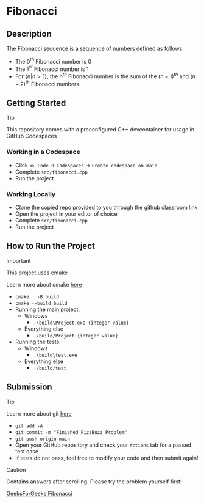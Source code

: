 # Fibonacci

## Description

The Fibonacci sequence is a sequence of numbers defined as follows:
- The $0^{th}$ Fibonacci number is $0$
- The $1^{st}$ Fibonacci number is $1$
- For $\{n|n>1\}$, the $n^{th}$ Fibonacci number is the sum of the $(n-1)^{th}$ and $(n-2)^{th}$ Fibonacci numbers.

## Getting Started

> [!TIP]
> This repository comes with a preconfigured C++ devcontainer for usage in GitHub Codespaces

### Working in a Codespace

- Click `<> Code` -> `Codespaces` -> `Create codespace on main`
- Complete `src/fibonacci.cpp`
- Run the project

### Working Locally

- Clone the copied repo provided to you through the github classroom link
- Open the project in your editor of choice
- Complete `src/fibonacci.cpp`
- Run the project

## How to Run the Project

> [!IMPORTANT]
> This project uses cmake
>
> Learn more about cmake [here](https://cmake.org/)

- `cmake . -B build`
- `cmake --build build`
- Running the main project:
  - Windows
    - `.\build\Project.exe {integer value}`
  - Everything else
    - `./build/Project {integer value}` 
- Running the tests:
  - Windows
    - `.\build\test.exe`
  - Everything else
    - `./build/test`
   
## Submission

> [!TIP]
> Learn more about git [here](https://git-scm.com/)

- `git add -A`
- `git commit -m "Finished FizzBuzz Problem"`
- `git push origin main`
- Open your GitHub repository and check your `Actions` tab for a passed test case
- If tests do not pass, feel free to modify your code and then submit again!

> [!CAUTION]
> Contains answers after scrolling. Please try the problem yourself first!
> 
> [GeeksForGeeks Fibonacci](https://www.geeksforgeeks.org/maths/fibonacci-sequence/)
